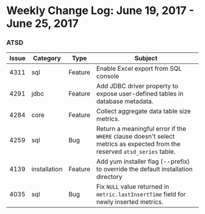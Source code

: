 # Weekly Change Log: June 19, 2017 - June 25, 2017

### ATSD

| Issue| Category    | Type    | Subject              |
|------|-------------|---------|----------------------|
| 4311 | sql | Feature | Enable Excel export from SQL console |
| 4291 | jdbc | Feature | Add JDBC driver property to expose user-defined tables in database metadata. |
| 4284 | core | Feature | Collect aggregate data table size metrics. |
| 4259 | sql | Bug | Return a meaningful error if the `WHERE` clause doesn't select metrics as expected from the reserved `atsd_series` table. |
| 4139 | installation | Feature | Add yum installer flag (--prefix) to override the default installation directory |
| 4035 | sql | Bug | Fix `NULL` value returned in `metric.lastInsertTime` field for newly inserted metrics. |
